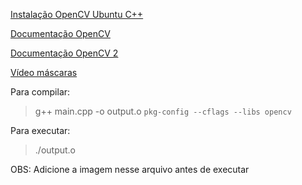 <a href="http://www.codebind.com/cpp-tutorial/install-opencv-ubuntu-cpp">Instalação OpenCV Ubuntu C++</a>

<a href="https://docs.opencv.org/2.4/doc/tutorials/tutorials.html">Documentação OpenCV</a>

<a href="https://www.opencv-srf.com/p/introduction.html">Documentação OpenCV 2</a>

<a href="https://www.youtube.com/watch?v=waNQ-7ckw0I">Vídeo máscaras</a>

Para compilar:
> g++ main.cpp -o output.o `pkg-config --cflags --libs opencv`

Para executar:
> ./output.o

OBS: Adicione a imagem nesse arquivo antes de executar